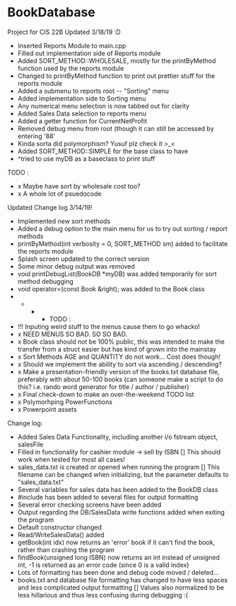# BookDatabase
Project for CIS 22B
Updated 3/18/19 :D
 - Inserted Reports Module to main.cpp
 - Filled out implementation side of Reports module
 - Added SORT_METHOD::WHOLESALE, mostly for the printByMethod function used by the reports module
 - Changed to printByMethod function to print out prettier stuff for the reports module
 - Added a submenu to reports root -- "Sorting" menu
 - Added implementation side to Sorting menu
 - Any numerical menu selection is now tabbed out for clarity 
 - Added Sales Data selection to reports menu
 - Added a getter function for CurrentNetProfit
 - Removed debug menu from root (though it can still be accessed by entering '88'
 - Kinda sorta did polymorphism? Yusuf plz check it >_<
 - Added SORT_METHOD::SIMPLE for the base class to have
 - ^tried to use myDB as a baseclass to print stuff
 
 TODO : 
 - x Maybe have sort by wholesale cost too?
 - x A whole lot of psuedocode

Updated Change log 3/14/19!
 - Implemented new sort methods
 - Added a debug option to the main menu for us to try out sorting / report methods
 - printByMethod(int verbosity = 0, SORT_METHOD sm) added to facilitate the reports module
 - Splash screen updated to the correct version
 - Some minor debug output was removed
 - void printDebugList(BookDB *myDB) was added temporarily for sort method debugging
 - void operator=(const Book &right); was added to the Book class
 - - - - TODO : 
 - !!! Inputing weird stuff to the menus cause them to go whacko!
 - x NEED MENUS SO BAD. SO SO BAD. 
 - x Book class should not be 100% public, this was intended to make the transfer from a struct easier but has kind of grown into the  mainstay
 - x Sort Methods AGE and QUANTITY do not work... Cost does though! 
 - x Should we implement the ability to sort via ascending / descending?
 - x Make a presentation-friendly version of the books.txt database file, preferably with about 50-100 books (can someone make a script to do this? i.e. rando word generator for title / author / publisher)
 - x Final check-down to make an over-the-weekend TODO list
 - x Polymorhping PowerFunctions
 - x Powerpoint assets
 
Change log:
 - Added Sales Data Functionality, including another i/o fstream object, salesFile
 - Filled in functionality for cashier module -> sell by ISBN
    [] This should work when tested for most all cases!
 - sales_data.txt is created or opened when running the program
    [] This filename can be changed when initializing, but the parameter defaults to "sales_data.txt"
 - Several variables for sales data has been added to the BookDB class
 - #include <iomanip> has been added to several files for output formatting
 - Several error checking screens have been added
 - Output regarding the DB/SalesData write functions added when exiting the program
 - Default constructor changed
 - Read/WriteSalesData() added
 - getBook(int idx) now returns an 'error' book if it can't find the book, rather than crashing the program
 - findBook(unsigned long ISBN) now returns an int instead of unsigned int, -1 is returned as an error code (since 0 is a valid index)
 - Lots of formatting has been done and debug code moved / deleted...
 - books.txt and database file formatting has changed to have less spaces and less complicated output formatting
    [] Values also normalized to be less hillarious and thus less confusing during debugging :(
